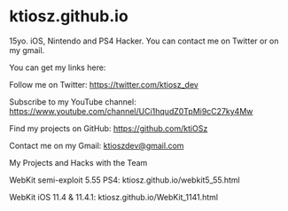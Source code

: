 # ktiosz.github.io
15yo. iOS, Nintendo and PS4 Hacker. You can contact me on Twitter or on my gmail.

You can get my links here:

Follow me on Twitter: https://twitter.com/ktiosz_dev

Subscribe to my YouTube channel: https://www.youtube.com/channel/UCi1hqudZ0TpMi9cC27ky4Mw

Find my projects on GitHub: https://github.com/ktiOSz

Contact me on my Gmail: ktioszdev@gmail.com



My Projects and Hacks with the Team

WebKit semi-exploit 5.55 PS4: ktiosz.github.io/webkit5_55.html

WebKit iOS 11.4 & 11.4.1: ktiosz.github.io/WebKit_1141.html
